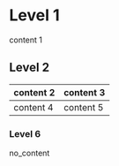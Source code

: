 # Level 1
content 1
## Level 2
| content 2 | content 3 |
|-----------|-----------|
| content 4 | content 5 |
### Level 6
no_content